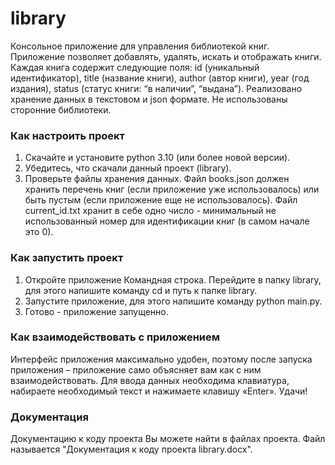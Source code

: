 # library
Консольное приложение для управления библиотекой книг. Приложение позволяет добавлять, удалять, искать и отображать книги. Каждая книга содержит следующие поля: id (уникальный идентификатор), title (название книги), author (автор книги), year (год издания), status (статус книги: “в наличии”, “выдана”). Реализовано хранение данных в текстовом и json формате. Не использованы сторонние библиотеки.
### Как настроить проект
1. Скачайте и установите python 3.10 (или более новой версии).
2. Убедитесь, что скачали данный проект (library).
3. Проверьте файлы хранения данных. Файл books.json должен хранить перечень книг (если приложение уже использовалось) или быть пустым (если приложение еще не использовалось). Файл current_id.txt хранит в себе одно число - минимальный не использованный номер для идентификации книг (в самом начале это 0).
### Как запустить проект
1. Откройте приложение Командная строка. Перейдите в папку library, для этого напишите команду cd и путь к папке library.
2. Запустите приложение, для этого напишите команду python main.py.
3. Готово - приложение запущенно.
### Как взаимодействовать с приложением
Интерфейс приложения максимально удобен, поэтому после запуска приложения – приложение само объясняет вам как с ним взаимодействовать. Для ввода данных необходима клавиатура, набираете необходимый текст и нажимаете клавишу «Enter». Удачи!

### Документация
Документацию к коду проекта Вы можете найти в файлах проекта. Файл называется "Документация к коду проекта library.docx".